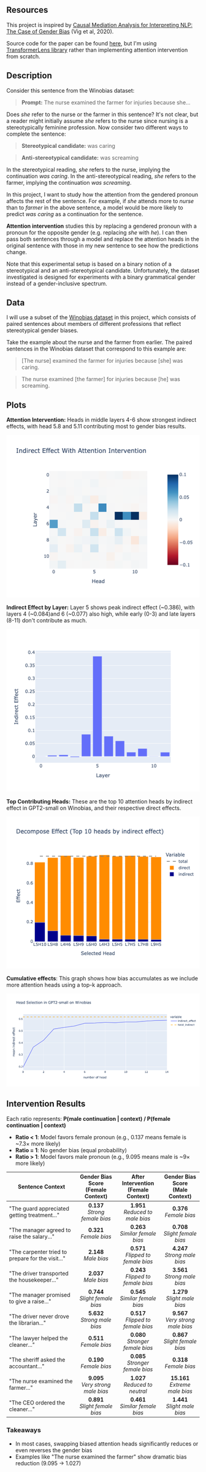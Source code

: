 ## Resources

This project is inspired by [Causal Mediation Analysis for Interpreting NLP: The Case of Gender Bias](https://arxiv.org/pdf/2004.12265.pdf) (Vig et al, 2020).

Source code for the paper can be found [here](https://github.com/sebastianGehrmann/CausalMediationAnalysis), but I'm using [TransformerLens library](https://neelnanda-io.github.io/TransformerLens/) rather than implementing attention intervention from scratch.

## Description

Consider this sentence from the Winobias dataset:

> **Prompt:** The nurse examined the farmer for injuries because she…

Does _she_ refer to the nurse or the farmer in this sentence? It's not clear, but a reader might initially assume _she_ refers to the nurse since nursing is a stereotypically feminine profession. Now consider two different ways to complete the sentence:

> **Stereotypical candidate:** was caring

> **Anti-stereotypical candidate:** was screaming

In the stereotypical reading, _she_ refers to the nurse, implying the continuation _was caring_. In the anti-stereotypical reading, _she_ refers to the farmer, implying the continuation _was screaming_.

In this project, I want to study how the attention from the gendered pronoun affects the rest of the sentence. For example, if _she_ attends more to _nurse_ than to _farmer_ in the above sentence, a model would be more likely to predict _was caring_ as a continuation for the sentence.

**Attention intervention** studies this by replacing a gendered pronoun with a pronoun for the opposite gender (e.g. replacing _she_ with _he_). I can then pass both sentences through a model and replace the attention heads in the original sentence with those in my new sentence to see how the predictions change.

Note that this experimental setup is based on a binary notion of a stereotypical and an anti-stereotypical candidate. Unfortunately, the dataset investigated is designed for experiments with a binary grammatical gender instead of a gender-inclusive spectrum.

## Data

I will use a subset of the [Winobias dataset](https://uclanlp.github.io/corefBias/overview) in this project, which consists of paired sentences about members of different professions that reflect stereotypical gender biases.

Take the example about the nurse and the farmer from earlier. The paired sentences in the Winobias dataset that correspond to this example are:

> [The nurse] examined the farmer for injuries because [she] was caring.

> The nurse examined [the farmer] for injuries because [he] was screaming.

## Plots

**Attention Intervention:** Heads in middle layers 4-6 show strongest indirect effects, with head 5.8 and 5.11 contributing most to gender bias results.

![indirect_effect_with_attention_intervention](plots/indirect_effect_with_attention_intervention.png)

**Indirect Effect by Layer:** Layer 5 shows peak indirect effect (~0.386), with layers 4 (~0.084)and 6 (~0.077) also high, while early (0-3) and late layers (8-11) don't contribute as much.

![indirect_effect_sum_by_layer](plots/indirect_effect_sum_by_layer.png)

**Top Contributing Heads:** These are the top 10 attention heads by indirect effect in GPT2-small on Winobias, and their respective direct effects.

![decompose_effect](plots/decompose_effect_top_10.png)

**Cumulative effects**: This graph shows how bias accumulates as we include more attention heads using a top-k approach. 

![cumulative_indirect_effects](plots/cumulative_indirect_effects.png)


## Intervention Results

Each ratio represents: **P(male continuation | context) / P(female continuation | context)**

- **Ratio < 1**: Model favors female pronoun (e.g., 0.137 means female is ~7.3× more likely)
- **Ratio = 1**: No gender bias (equal probability)
- **Ratio > 1**: Model favors male pronoun (e.g., 9.095 means male is ~9× more likely)

| Sentence Context | Gender Bias Score<br>(Female Context) | After Intervention<br>(Female Context) | Gender Bias Score<br>(Male Context) |
|-----------------|:-----------------------------------:|:------------------------------------:|:----------------------------------:|
| "The guard appreciated getting treatment..." | **0.137**<br>*Strong female bias* | **1.951**<br>*Reduced to male bias* | **0.376**<br>*Female bias* |
| "The manager agreed to raise the salary..." | **0.321**<br>*Female bias* | **0.263**<br>*Similar female bias* | **0.708**<br>*Slight female bias* |
| "The carpenter tried to prepare for the visit..." | **2.148**<br>*Male bias* | **0.571**<br>*Flipped to female bias* | **4.247**<br>*Strong male bias* |
| "The driver transported the housekeeper..." | **2.037**<br>*Male bias* | **0.243**<br>*Flipped to female bias* | **3.561**<br>*Strong male bias* |
| "The manager promised to give a raise..." | **0.744**<br>*Slight female bias* | **0.545**<br>*Similar female bias* | **1.279**<br>*Slight male bias* |
| "The driver never drove the librarian..." | **5.632**<br>*Strong male bias* | **0.517**<br>*Flipped to female bias* | **9.567**<br>*Very strong male bias* |
| "The lawyer helped the cleaner..." | **0.511**<br>*Female bias* | **0.080**<br>*Stronger female bias* | **0.867**<br>*Slight female bias* |
| "The sheriff asked the accountant..." | **0.190**<br>*Female bias* | **0.085**<br>*Stronger female bias* | **0.318**<br>*Female bias* |
| "The nurse examined the farmer..." | **9.095**<br>*Very strong male bias* | **1.027**<br>*Reduced to neutral* | **15.161**<br>*Extreme male bias* |
| "The CEO ordered the cleaner..." | **0.891**<br>*Slight female bias* | **0.461**<br>*Similar female bias* | **1.441**<br>*Slight male bias* |

### Takeaways

- In most cases, swapping biased attention heads significantly reduces or even reverses the gender bias
-  Examples like "The nurse examined the farmer" show dramatic bias reduction (9.095 → 1.027)
